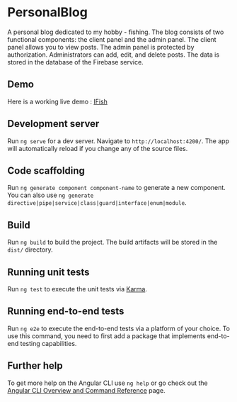 # PersonalBlog

A personal blog dedicated to my hobby - fishing.
The blog consists of two functional components: the client panel and the admin panel. 
The client panel allows you to view posts. The admin panel is protected by authorization. 
Administrators can add, edit, and delete posts. The data is stored in the database of the 
Firebase service.

<h2 class="code-line" data-line-start=12 data-line-end=13 ><a id="Demo_12"></a>Demo</h2>
<p class="has-line-data" data-line-start="13" data-line-end="14">Here is a working live demo : <a href="https://personal-blog-639b1.web.app">IFish</a></p>

## Development server

Run `ng serve` for a dev server. Navigate to `http://localhost:4200/`. The app will automatically reload if you change any of the source files.

## Code scaffolding

Run `ng generate component component-name` to generate a new component. You can also use `ng generate directive|pipe|service|class|guard|interface|enum|module`.

## Build

Run `ng build` to build the project. The build artifacts will be stored in the `dist/` directory.

## Running unit tests

Run `ng test` to execute the unit tests via [Karma](https://karma-runner.github.io).

## Running end-to-end tests

Run `ng e2e` to execute the end-to-end tests via a platform of your choice. To use this command, you need to first add a package that implements end-to-end testing capabilities.

## Further help

To get more help on the Angular CLI use `ng help` or go check out the [Angular CLI Overview and Command Reference](https://angular.io/cli) page.
